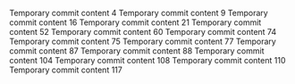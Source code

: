 Temporary commit content 4
Temporary commit content 9
Temporary commit content 16
Temporary commit content 21
Temporary commit content 52
Temporary commit content 60
Temporary commit content 74
Temporary commit content 75
Temporary commit content 77
Temporary commit content 87
Temporary commit content 88
Temporary commit content 104
Temporary commit content 108
Temporary commit content 110
Temporary commit content 117
